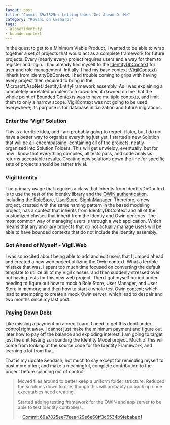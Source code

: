 ```yaml
---
layout: post
title: "Commit 69a7825e: Letting Users Get Ahead Of Me"
category: "Rovani on C&sharp;"
tags:
- aspnetidentity
- boundedcontext
---
```


In the quest to get to a Minimum Viable Product, I wanted to be able to wrap together a set of projects that would act as a complete framework for future projects. Every (nearly every) project requires users and a way for them to register and login. I had already tied myself to the [IdentityDbContext](https://msdn.microsoft.com/en-us/library/dn613255.aspx) for user and role management. Initially, I had my base context ([VigilContext](https://github.com/drovani/Vigil/blob/master/Vigil.Data/Vigil.Data.Modeling/VigilContext.cs)) inherit from IdentityDbContext. I had trouble coming to grips with having every project then required to bring in the Microsoft.AspNet.Identity.EntityFramework assembly. As I was explaining a completely unrelated problem to a coworker, it dawned on me that the whole point of [Bounded Contexts](https://msdn.microsoft.com/en-us/magazine/jj883952.aspx) was to have multiple contexts, and limit them to only a narrow scope. VigilContext was not going to be used everywhere; its purpose is for database initialization and future migrations.

### Enter the 'Vigil' Solution

This is a terrible idea, and I am probably going to regret it later, but I do not have a better way to organize everything just yet. I started a new Solution that will be all-encompassing, containing all of the projects, neatly organized into Solution Folders. This will get unwieldy, eventually, but for now I know that everything compiles, all tests pass, and code analysis returns acceptable results. Creating new solutions down the line for specific sets of projects should be rather trivial.

### Vigil Identity

The primary usage that requires a class that inherits from IdentityDbContext is to use the rest of the Identity library and the [OWIN authentication](http://coding.abel.nu/2014/05/whats-this-owin-stuff-about/), including the [RoleStore](https://msdn.microsoft.com/en-us/library/dn613257.aspx), [UserStore](https://msdn.microsoft.com/en-US/library/dn613259.aspx), [SignInManager](https://msdn.microsoft.com/en-us/library/dn896559.aspx). Therefore, a new project, created with the same naming pattern in the based modeling project, has a context that inherits from IdentityDbContext and all of the customized classes that inherit from the Identiy and Owin generics. The most common way of managing users is through a web application. Which means that any ancillary projects that do not actually manage users will be able to have bounded contexts that do not include the Identity assembly.

### Got Ahead of Myself - Vigil.Web

I was so excited about being able to add and edit users that I jumped ahead and created a new web project utilizing the Owin context. What a terrible mistake that was. I spent too much time focused on converting the default template to utilize all of my Vigil classes, and then suddenly stressed over not having tests for this new web project. Then I got myself buried under needing to figure out how to mock a Role Store, User Manager, and User Store in memory; and then how to start a whole test Owin context; which lead to attempting to create a mock Owin server; which lead to despair and two months since my last post.

### Paying Down Debt

Like missing a payment on a credit card, I need to get this debit under control right away. I cannot just make the minimum payment and figure out later how to pay off the balance and exploding interest. I am going to target just the unit testing surrounding the Identity Model project. Much of this will come from looking at the source code for the Identity Framework, and learning a lot from that.

That is my update &endash; not much to say except for reminding myself to post more often, and make a meaningful, complete contribution to the project before spinning out of control.

> Moved files around to better keep a uniform folder structure. Reduced the solutions down to one, though this will probably go back up once executables need creating.
>  
> Started adding testing framework for the OWIN and app server to be able to test Identity controllers.
>  
> &mdash;[Commit 69a7825ee77eea429e6e60ff3c6534b9febabed1](https://github.com/drovani/Vigil/commit/69a7825ee77eea429e6e60ff3c6534b9febabed1)